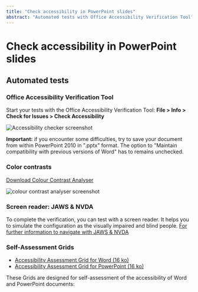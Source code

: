 ```yaml
---
title: "Check accessibility in PowerPoint slides"
abstract: "Automated tests with Office Accessibility Verification Tool"
---
```


# Check accessibility in PowerPoint slides

## Automated tests

### Office Accessibility Verification Tool

Start your tests with the Office Accessibility Verification Tool: 
**File > Info > Check for Issues > Check Accessibility**

<img alt="Accessibility checker screenshot" src="../../images/word_verification_en.png" class="img-fluid" />  

**Important:** if you encounter some difficulties, try to save your document from within PowerPoint 2010 in ".pptx" format. The option to "Maintain compatibility with previous versions of Word" has to remains unchecked. 

### Color contrasts
[Download Colour Contrast Analyser](https://developer.paciellogroup.com/resources/contrastanalyser/)

<img alt="colour contrast analyser screenshot" src="../../images/cca.png" class="img-fluid" />  

### Screen reader: JAWS & NVDA
To complete the verification, you can test with a screen reader. 
It helps you to simulate the configuration as the visually impaired and blind people.
[For further information to navigate with JAWS & NVDA](../../../web/toolbox/methods-and-test-tools/navigating-with-a-screen-reader)

### Self-Assessment Grids 
- <a href="../../AXS_assess_grid_WORD_EN.xlsx">Accessibility Assessment Grid for Word (16 ko)</a>
- <a href="../../AXS_assess_grid_PPT_EN.xlsx">Accessibility Assessment Grid for PowerPoint (16 ko)</a>

These Grids are designed for self-assessment of the accessibility of Word and PowerPoint documents: 
